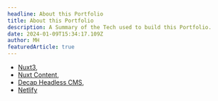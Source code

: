 ```yaml
---
headline: About this Portfolio
title: About this Portfolio
description: A Summary of the Tech used to build this Portfolio.
date: 2024-01-09T15:34:17.109Z
author: MH
featuredArticle: true
---
```

* [Nuxt3](https://nuxt.com/),
* [Nuxt Content](https://content.nuxt.com/),
* [Decap Headless CMS](https://decapcms.org/),
* [Netlify](https://www.netlify.com/)